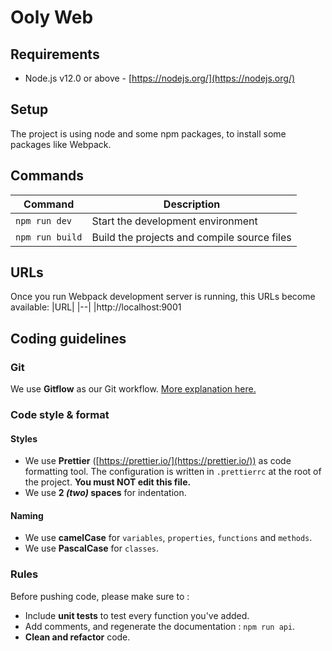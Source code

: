# Ooly Web

## Requirements
- Node.js v12.0 or above - [https://nodejs.org/](https://nodejs.org/)

## Setup

The project is using node and some npm packages, to install some packages like Webpack.

## Commands

| Command                 | Description                                    |
| ----------------------- | ---------------------------------------------- |
| `npm run dev`           | Start the development environment              |
| `npm run build`         | Build the projects and compile source files    |

## URLs

Once you run Webpack development server is running, this URLs become available:
|URL|
|--|
|http://localhost:9001

## Coding guidelines

### Git

We use **Gitflow** as our Git workflow. [More explanation here.](https://www.atlassian.com/git/tutorials/comparing-workflows/gitflow-workflow)

### Code style & format

#### Styles

- We use **Prettier** ([https://prettier.io/](https://prettier.io/)) as code formatting tool. The configuration is written in `.prettierrc` at the root of the project. **You must NOT edit this file.**
- We use **2 _(two)_ spaces** for indentation.

#### Naming

- We use **camelCase** for `variables`, `properties`, `functions` and `methods`.
- We use **PascalCase** for `classes`.

### Rules

Before pushing code, please make sure to :

- Include **unit tests** to test every function you've added.
- Add comments, and regenerate the documentation : `npm run api`.
- **Clean and refactor** code.
